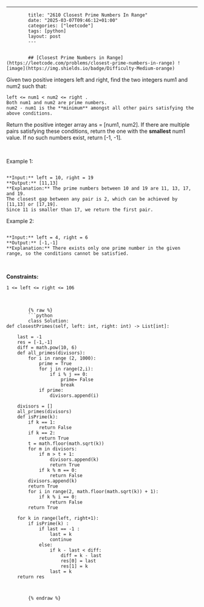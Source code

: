---
            title: "2610 Closest Prime Numbers In Range"
            date: "2025-03-07T09:46:12+01:00"
            categories: ["leetcode"]
            tags: [python]
            layout: post
            ---
            

            ## [Closest Prime Numbers in Range](https://leetcode.com/problems/closest-prime-numbers-in-range) ![image](https://img.shields.io/badge/Difficulty-Medium-orange)

Given two positive integers left and right, find the two integers num1 and num2 such that:

	left <= num1 < num2 <= right .
	Both num1 and num2 are prime numbers.
	num2 - num1 is the **minimum** amongst all other pairs satisfying the above conditions.

Return the positive integer array ans = [num1, num2]. If there are multiple pairs satisfying these conditions, return the one with the **smallest** num1 value. If no such numbers exist, return [-1, -1]*.*

 

Example 1:

```

**Input:** left = 10, right = 19
**Output:** [11,13]
**Explanation:** The prime numbers between 10 and 19 are 11, 13, 17, and 19.
The closest gap between any pair is 2, which can be achieved by [11,13] or [17,19].
Since 11 is smaller than 17, we return the first pair.

```

Example 2:

```

**Input:** left = 4, right = 6
**Output:** [-1,-1]
**Explanation:** There exists only one prime number in the given range, so the conditions cannot be satisfied.

```

 

**Constraints:**

	1 <= left <= right <= 106

 

            {% raw %}
            ```python
            class Solution:
    def closestPrimes(self, left: int, right: int) -> List[int]:
        
        last = -1
        res = [-1,-1]
        diff = math.pow(10, 6)
        def all_primes(divisors):
            for i in range (2, 1000):
                prime = True
                for j in range(2,i):
                    if i % j == 0:
                        prime= False
                        break 
                if prime:
                    divisors.append(i)

        divisors = []
        all_primes(divisors)
        def isPrime(k):
            if k == 1:
                return False
            if k == 2:
                return True
            t = math.floor(math.sqrt(k))
            for m in divisors:
                if m > t + 1:
                    divisors.append(k)
                    return True
                if k % m == 0:
                    return False
            divisors.append(k)
            return True
            for i in range(2, math.floor(math.sqrt(k)) + 1):
                if k % i == 0:
                    return False
            return True

        for k in range(left, right+1):
            if isPrime(k) :
                if last == -1 :
                    last = k
                    continue
                else:
                    if k - last < diff:
                        diff = k - last
                        res[0] = last
                        res[1] = k
                    last = k
        return res
        
        
        
            {% endraw %}
            